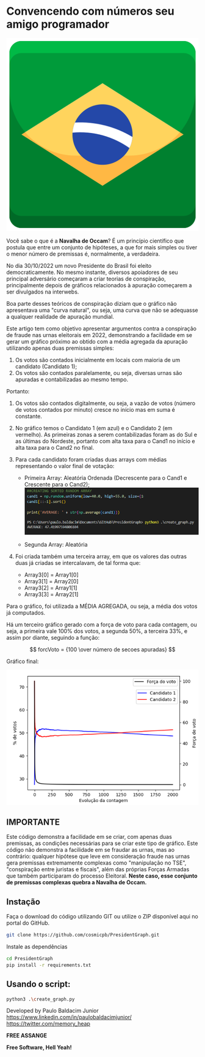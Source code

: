 # Convencendo com números seu amigo programador
![Array sendo criada](https://github.com/cosmicpb/PresidentGraph/blob/main/img/flag.png?raw=true)

Você sabe o que é a **Navalha de Occam**?
É um princípio científico que postula que entre um conjunto de hipóteses, a que for mais simples ou tiver o menor número de premissas é, normalmente, a verdadeira.

No dia 30/10/2022 um novo Presidente do Brasil foi eleito democraticamente. No mesmo instante, diversos apoiadores de seu principal adversário começaram a criar teorias de conspiração, principalmente depois de gráficos relacionados à apuração começarem a ser divulgados na interwebs.

Boa parte desses teóricos de conspiração diziam que o gráfico não apresentava uma "curva natural", ou seja, uma curva que não se adequasse a qualquer realidade de apuração mundial.

Este artigo tem como objetivo apresentar argumentos contra a conspiração de fraude nas urnas eleitorais em 2022, demonstrando a facilidade em se gerar um gráfico próximo ao obtido com a média agregada da apuração utilizando apenas duas premissas simples:

1. Os votos são contados inicialmente em locais com maioria de um candidato (Candidato 1);
2. Os votos são contados paralelamente, ou seja, diversas urnas são apuradas e contabilizadas ao mesmo tempo.


Portanto:
1. Os votos são contados digitalmente, ou seja, a vazão de votos (número de votos contados por minuto) cresce no início mas em suma é constante.
2. No gráfico temos o Candidato 1 (em azul) e o Candidato 2 (em vermelho). As primeiras zonas a serem contabilizadas foram as do Sul e as últimas do Nordeste, portanto com alta taxa para o Cand1 no início e alta taxa para o Cand2 no final.
3. Para cada candidato foram criadas duas arrays com médias representando o valor final de votação:
    * Primeira Array: Aleatória Ordenada (Decrescente para o Cand1 e Crescente para o Cand2);
    ![Array sendo criada](https://github.com/cosmicpb/PresidentGraph/blob/main/img/code.png?raw=true)

    
    * Segunda Array: Aleatória


4. Foi criada também uma terceira array, em que os valores das outras duas já criadas se intercalavam, de tal forma que:
    * Array3[0] = Array1[0]
    * Array3[1] = Array2[0]
    * Array3[2] = Array1[1]
    * Array3[3] = Array2[1]


Para o gráfico, foi utilizada a MÉDIA AGREGADA, ou seja, a média dos votos já computados.

Há um terceiro gráfico gerado com a força de voto para cada contagem, ou seja, a primeira vale 100% dos votos, a segunda 50%, a terceira 33%, e assim por diante, seguindo a função:

$$ forcVoto = {100 \over número de secoes apuradas} $$

Gráfico final:

![Gráfico final](https://github.com/cosmicpb/PresidentGraph/blob/main/img/finalgraph.png?raw=true)

## IMPORTANTE
Este código demonstra a facilidade em se criar, com apenas duas premissas, as condições necessárias para se criar este tipo de gráfico.
Este código não demonstra a facilidade em se fraudar as urnas, mas ao contrário: qualquer hipótese que leve em consideração fraude nas urnas gera premissas extremamente complexas como "manipulação no TSE", "conspiração entre juristas e fiscais", além das próprias Forças Armadas que também participaram do processo Eleitoral. **Neste caso, esse conjunto de premissas complexas quebra a Navalha de Occam.**


## Instação

Faça o download do código utilizando GIT ou utilize o ZIP disponível aqui no portal do GitHub.

```sh
git clone https://github.com/cosmicpb/PresidentGraph.git

```

Instale as dependências

```sh
cd PresidentGraph
pip install -r requirements.txt
```

## Usando o script:
```sh
python3 .\create_graph.py
```


Developed by Paulo Baldacim Junior
https://www.linkedin.com/in/paulobaldacimjunior/
https://twitter.com/memory_heap

**FREE ASSANGE**

**Free Software, Hell Yeah!**
